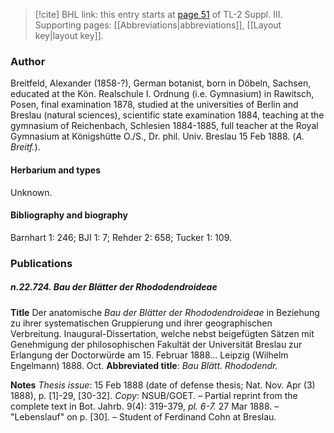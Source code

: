 > [!cite] BHL link: this entry starts at [page 51](https://www.biodiversitylibrary.org/item/103861#page/61/mode/1up) of TL-2 Suppl. III.
> Supporting pages: [[Abbreviations|abbreviations]], [[Layout key|layout key]].

### Author

Breitfeld, Alexander (1858-?), German botanist, born in Döbeln, Sachsen, educated at the Kön. Realschule I. Ordnung (i.e. Gymnasium) in Rawitsch, Posen, final examination 1878, studied at the universities of Berlin and Breslau (natural sciences), scientific state examination 1884, teaching at the gymnasium of Reichenbach, Schlesien 1884-1885, full teacher at the Royal Gymnasium at Königshütte O./S., Dr. phil. Univ. Breslau 15 Feb 1888. (*A. Breitf.*).

#### Herbarium and types

Unknown.

#### Bibliography and biography

Barnhart 1: 246; BJI 1: 7; Rehder 2: 658; Tucker 1: 109.

### Publications

##### n.22.724. Bau der Blätter der Rhododendroideae

**Title**
Der anatomische *Bau der Blätter der Rhododendroideae* in Beziehung zu ihrer systematischen Gruppierung und ihrer geographischen Verbreitung. Inaugural-Dissertation, welche nebst beigefügten Sätzen mit Genehmigung der philosophischen Fakultät der Universität Breslau zur Erlangung der Doctorwürde am 15. Februar 1888... Leipzig (Wilhelm Engelmann) 1888. Oct.
**Abbreviated title**: *Bau Blätt. Rhododendr.*

**Notes**
*Thesis issue*: 15 Feb 1888 (date of defense thesis; Nat. Nov. Apr (3) 1888), p. \[1\]-29, \[30-32\].
*Copy*: NSUB/GOET. – Partial reprint from the complete text in Bot. Jahrb. 9(4): 319-379, *pl. 6-7.* 27 Mar 1888. – "Lebenslauf" on p. \[30\]. – Student of Ferdinand Cohn at Breslau.

